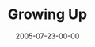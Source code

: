 ---
layout: message
category: message
series: "Special Effects"
title: "Growing Up"
date: 2005-07-23-00-00
message_id: 110
audio-description: "Special effects are everywhere. Sometimes they're these huge, obvious productions used to bring to life the destruction of the world or to convince us that Billy Bob Thornton is sexy. But other times they're more subtle, in the background and hardly notic"
audio: "http://www.crossroads.net/audio/2005/2005_06_Special_Effects/Special_Effects_06_07-24-05_Growing_Up.mp3"
audio-title: "Growing Up"
audio-duration: "38:53"
---